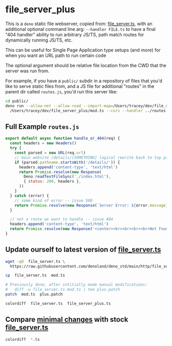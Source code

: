 # file_server_plus
This is a `deno` static file webserver, copied from: [file_server.ts](https://github.com/denoland/deno_std/blob/main/http/file_server.ts), with an additional optional command line arg: `--handler FILE.ts` to have a final "404 handler" ability to run arbitrary JS/TS, path match routes for dynamically running JS/TS, etc.

This can be useful for Single Page Application type setups (and more) for when you want an URL path to run certain code

The optional argument should be relative file location from the CWD that the server was run from.

For example, if you have a `public/` subdir in a repository of files that you'd like to serve static files from, and a JS file for additional "routes" in the parent dir called `routes.js`, you'd run this server like:
```sh
cd public/
deno run --allow-net --allow-read --import-map=/Users/tracey/dev/file_server_plus/import_map.json \
  /Users/tracey/dev/file_server_plus/mod.ts --cors --handler ../routes.js . # xxx update urls
```

## Full Example `routes.js`
```js
export default async function handle_or_404(req) {
  const headers = new Headers()
  try {
    const parsed = new URL(req.url)
    // main website /details/[SOMETHING] logical rewrite back to top page
    if (parsed.pathname.startsWith('/details/')) {
      headers.append('content-type', 'text/html')
      return Promise.resolve(new Response(
        Deno.readTextFileSync('./index.html'),
        { status: 200, headers },
      ))
    }
  } catch (error) {
    // some kind of error -- issue 500
    return Promise.resolve(new Response(`Server Error: ${error.message}`, { status: 500, headers }))
  }

  // not a route we want to handle -- issue 404
  headers.append('content-type', 'text/html')
  return Promise.resolve(new Response('<center><br><br><br><br>Not Found</center>', { status: 404, headers }))
}
```



## Update ourself to latest version of [file_server.ts](https://github.com/denoland/deno_std/blob/main/http/file_server.ts)
```sh
wget -qO  file_server.ts \
  https://raw.githubusercontent.com/denoland/deno_std/main/http/file_server.ts

cp  file_server.ts  mod.ts

# Previously done, after intitially made manual modifications:
#   diff -u file_server.ts mod.ts | tee plus.patch
patch  mod.ts  plus.patch

colordiff  file_server.ts  file_server_plus.ts
```

## Compare [minimal changes](plus.patch) with stock [file_server.ts](https://github.com/denoland/deno_std/blob/main/http/file_server.ts)
```sh
colordiff  *.ts
```
